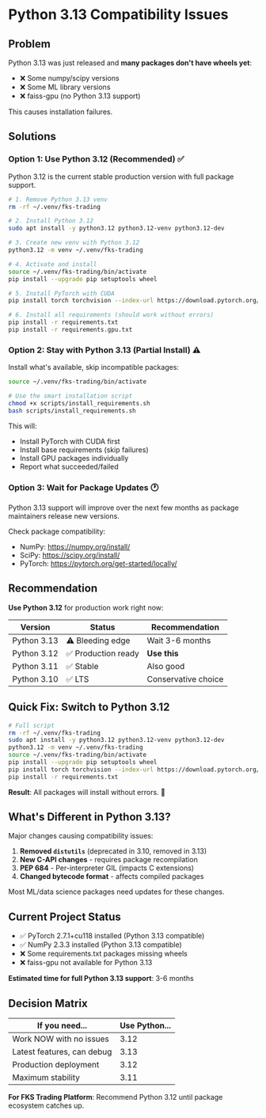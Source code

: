 # Python 3.13 Compatibility Issues

## Problem

Python 3.13 was just released and **many packages don't have wheels yet**:

- ❌ Some numpy/scipy versions
- ❌ Some ML library versions
- ❌ faiss-gpu (no Python 3.13 support)

This causes installation failures.

## Solutions

### Option 1: Use Python 3.12 (Recommended) ✅

Python 3.12 is the current stable production version with full package support.

```bash
# 1. Remove Python 3.13 venv
rm -rf ~/.venv/fks-trading

# 2. Install Python 3.12
sudo apt install -y python3.12 python3.12-venv python3.12-dev

# 3. Create new venv with Python 3.12
python3.12 -m venv ~/.venv/fks-trading

# 4. Activate and install
source ~/.venv/fks-trading/bin/activate
pip install --upgrade pip setuptools wheel

# 5. Install PyTorch with CUDA
pip install torch torchvision --index-url https://download.pytorch.org/whl/cu118

# 6. Install all requirements (should work without errors)
pip install -r requirements.txt
pip install -r requirements.gpu.txt
```

### Option 2: Stay with Python 3.13 (Partial Install) ⚠️

Install what's available, skip incompatible packages:

```bash
source ~/.venv/fks-trading/bin/activate

# Use the smart installation script
chmod +x scripts/install_requirements.sh
bash scripts/install_requirements.sh
```

This will:
- Install PyTorch with CUDA first
- Install base requirements (skip failures)
- Install GPU packages individually
- Report what succeeded/failed

### Option 3: Wait for Package Updates 🕐

Python 3.13 support will improve over the next few months as package maintainers release new versions.

Check package compatibility:
- NumPy: https://numpy.org/install/
- SciPy: https://scipy.org/install/
- PyTorch: https://pytorch.org/get-started/locally/

## Recommendation

**Use Python 3.12** for production work right now:

| Version | Status | Recommendation |
|---------|--------|----------------|
| Python 3.13 | ⚠️ Bleeding edge | Wait 3-6 months |
| Python 3.12 | ✅ Production ready | **Use this** |
| Python 3.11 | ✅ Stable | Also good |
| Python 3.10 | ✅ LTS | Conservative choice |

## Quick Fix: Switch to Python 3.12

```bash
# Full script
rm -rf ~/.venv/fks-trading
sudo apt install -y python3.12 python3.12-venv python3.12-dev
python3.12 -m venv ~/.venv/fks-trading
source ~/.venv/fks-trading/bin/activate
pip install --upgrade pip setuptools wheel
pip install torch torchvision --index-url https://download.pytorch.org/whl/cu118
pip install -r requirements.txt
```

**Result**: All packages will install without errors. 🎉

## What's Different in Python 3.13?

Major changes causing compatibility issues:

1. **Removed `distutils`** (deprecated in 3.10, removed in 3.13)
2. **New C-API changes** - requires package recompilation
3. **PEP 684** - Per-interpreter GIL (impacts C extensions)
4. **Changed bytecode format** - affects compiled packages

Most ML/data science packages need updates for these changes.

## Current Project Status

- ✅ PyTorch 2.7.1+cu118 installed (Python 3.13 compatible)
- ✅ NumPy 2.3.3 installed (Python 3.13 compatible)
- ❌ Some requirements.txt packages missing wheels
- ❌ faiss-gpu not available for Python 3.13

**Estimated time for full Python 3.13 support**: 3-6 months

## Decision Matrix

| If you need... | Use Python... |
|---------------|---------------|
| Work NOW with no issues | 3.12 |
| Latest features, can debug | 3.13 |
| Production deployment | 3.12 |
| Maximum stability | 3.11 |

**For FKS Trading Platform**: Recommend Python 3.12 until package ecosystem catches up.
